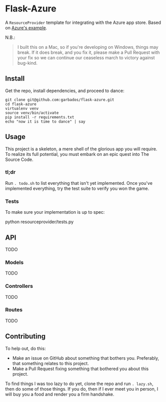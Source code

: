 # Flask-Azure

A `ResourceProvider` template for integrating with the Azure app store. Based on [Azure's example](https://github.com/WindowsAzure/azure-resource-provider-sdk/tree/master/samples/python-flask).

N.B.:

> I built this on a Mac, so if you're developing on Windows, things may break. If it does break, and you fix it, please make a Pull Request with your fix so we can continue our ceaseless march to victory against bug-kind.

## Install

Get the repo, install dependencies, and proceed to dance:

    git clone git@github.com:garbados/flask-azure.git
    cd flask-azure
    virtualenv venv
    source venv/bin/activate
    pip install -r requirements.txt
    echo "now it is time to dance" | say

## Usage

This project is a skeleton, a mere shell of the glorious app you will require. To realize its full potential, you must embark on an epic quest into The Source Code.

### tl;dr

Run `. todo.sh` to list everything that isn't yet implemented. Once you've implemented everything, try the test suite to verify you won the game.

### Tests

To make sure your implementation is up to spec: 

  python resourceprovider/tests.py

## API

TODO

### Models

TODO

### Controllers

TODO

### Routes

TODO

## Contributing

To help out, do this:

* Make an issue on GitHub about something that bothers you. Preferably, that something relates to this project.
* Make a Pull Request fixing something that bothered you about this project.

To find things I was too lazy to do yet, clone the repo and run `. lazy.sh`, then do some of those things. If you do, then if I ever meet you in person, I will buy you a food and render you a firm handshake.